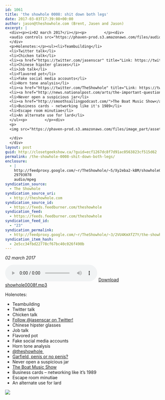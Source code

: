 ```yaml
---
id: 1061
title: 'the showhole 0008: shit down both legs'
date: 2017-03-03T17:39:08+00:00
author: jason@theshowhole.com (Brent, Jasen and Jason)
excerpt: |
  <div><p><i>02 march 2017</i></p><p>        </p><div>
  <audio controls src="https://phaven-prod.s3.amazonaws.com/files/audio_part/asset/1845496/F1A5R0-ODqJJ4FLGD1z1_elEiJk/showhole0008f.mp3"></audio><a href="https://phaven-prod.s3.amazonaws.com/files/audio_part/asset/1845496/F1A5R0-ODqJJ4FLGD1z1_elEiJk/showhole0008f.mp3">Download showhole0008f.mp3</a>
  </div>
  <p>Holenotes:</p><ul><li>Teambuilding</li>
  <li>Twitter talk</li>
  <li>Chicken talk</li>
  <li><a href="https://twitter.com/jasenscar" title="Link: https://twitter.com/jasenscar">Follow @jasenscar on Twitter!</a></li>
  <li>Chinese hipster glasses</li>
  <li>Job talk</li>
  <li>Flavored pot</li>
  <li>Fake social media accounts</li>
  <li>Horn tone analysis</li>
  <li><a href="https://twitter.com/TheShowhole" title="Link: https://twitter.com/TheShowhole">@theshowhole&nbsp;</a></li>
  <li><a href="http://news.nationalpost.com/arts/the-important-questions-is-garfield-male-or-female" title="Link: http://news.nationalpost.com/arts/the-important-questions-is-garfield-male-or-female">Garfield, penis or no penis?</a></li>
  <li>Never open a suspicious jar</li>
  <li><a href="http://smoothsailingpodcast.com/">The Boat Music Show</a></li>
  <li>Business cards - networking like it's 1989</li>
  <li>Escape room minutiae</li>
  <li>An alternate use for lard</li>
  </ul><p>        </p><div>
  <p>
  <img src="https://phaven-prod.s3.amazonaws.com/files/image_part/asset/1845495/MS9oIjUg1MBrUltrfLJtLOuFY7s/medium_showhole_brent_startrek.png"></p>
  
  </div>
  </div>
layout: post
guid: http://closetgeekshow.ca/?guid=ecf1267dc8f7d91ac0563823cf515d62
permalink: /the-showhole-0008-shit-down-both-legs/
enclosure:
  - |
    http://feedproxy.google.com/~r/TheShowhole/~5/Xy2eba2-kBM/showhole0008f.mp3
    29793078
    audio/mpeg
syndication_source:
  - The Showhole
syndication_source_uri:
  - http://theshowhole.com
syndication_source_id:
  - https://feeds.feedburner.com/theshowhole
syndication_feed:
  - https://feeds.feedburner.com/theshowhole
syndication_feed_id:
  - "23"
syndication_permalink:
  - http://feedproxy.google.com/~r/TheShowhole/~3/2VU4KmXfZ7Y/the-showhole-0008-shit-down-both-legs
syndication_item_hash:
  - 2e5cc34fbd22778cf67bc40c026f490b
---
```

<div class="posthaven-post-body">
  <p>
    <i>02 march 2017</i>
  </p>
  
  <p>
    <div class="posthaven-file posthaven-file-audio posthaven-file-state-processed" id="posthaven_audio_1845496" >
      <audio controls src="https://phaven-prod.s3.amazonaws.com/files/audio_part/asset/1845496/F1A5R0-ODqJJ4FLGD1z1_elEiJk/showhole0008f.mp3" type="audio/mpeg"></audio> <a class="posthaven-file-download" download href="https://phaven-prod.s3.amazonaws.com/files/audio_part/asset/1845496/F1A5R0-ODqJJ4FLGD1z1_elEiJk/showhole0008f.mp3">Download showhole0008f.mp3</a>
    </div>
  </p>
  
  <p>
    Holenotes:
  </p>
  
  <ul>
    <li>
      Teambuilding
    </li>
    <li>
      Twitter talk
    </li>
    <li>
      Chicken talk
    </li>
    <li>
      <a href="https://twitter.com/jasenscar" title="Link: https://twitter.com/jasenscar">Follow @jasenscar on Twitter!</a>
    </li>
    <li>
      Chinese hipster glasses
    </li>
    <li>
      Job talk
    </li>
    <li>
      Flavored pot
    </li>
    <li>
      Fake social media accounts
    </li>
    <li>
      Horn tone analysis
    </li>
    <li>
      <a href="https://twitter.com/TheShowhole" title="Link: https://twitter.com/TheShowhole">@theshowhole </a>
    </li>
    <li>
      <a href="http://news.nationalpost.com/arts/the-important-questions-is-garfield-male-or-female" title="Link: http://news.nationalpost.com/arts/the-important-questions-is-garfield-male-or-female">Garfield, penis or no penis?</a>
    </li>
    <li>
      Never open a suspicious jar
    </li>
    <li>
      <a href="http://smoothsailingpodcast.com/">The Boat Music Show</a>
    </li>
    <li>
      Business cards &#8211; networking like it&#8217;s 1989
    </li>
    <li>
      Escape room minutiae
    </li>
    <li>
      An alternate use for lard
    </li>
  </ul>
  
  <div class="posthaven-gallery" id="posthaven_gallery[1144329]">
    <p class="posthaven-file posthaven-file-image posthaven-file-state-processed">
      <img class="posthaven-gallery-image" src="https://phaven-prod.s3.amazonaws.com/files/image_part/asset/1845495/MS9oIjUg1MBrUltrfLJtLOuFY7s/medium_showhole_brent_startrek.png" data-posthaven-state='processed'
data-medium-src='https://phaven-prod.s3.amazonaws.com/files/image_part/asset/1845495/MS9oIjUg1MBrUltrfLJtLOuFY7s/medium_showhole_brent_startrek.png'
data-medium-width='660'
data-medium-height='527'
data-large-src='https://phaven-prod.s3.amazonaws.com/files/image_part/asset/1845495/MS9oIjUg1MBrUltrfLJtLOuFY7s/large_showhole_brent_startrek.png'
data-large-width='660'
data-large-height='527'
data-thumb-src='https://phaven-prod.s3.amazonaws.com/files/image_part/asset/1845495/MS9oIjUg1MBrUltrfLJtLOuFY7s/thumb_showhole_brent_startrek.png'
data-thumb-width='200'
data-thumb-height='200'
data-xlarge-src='https://phaven-prod.s3.amazonaws.com/files/image_part/asset/1845495/MS9oIjUg1MBrUltrfLJtLOuFY7s/xlarge_showhole_brent_startrek.png'
data-xlarge-width='660'
data-xlarge-height='527'
data-orig-src='https://phaven-prod.s3.amazonaws.com/files/image_part/asset/1845495/MS9oIjUg1MBrUltrfLJtLOuFY7s/showhole_brent_startrek.png'
data-orig-width='660'
data-orig-height='527'
data-posthaven-id='1845495' />
    </p></p>
  </div></p>
</div>